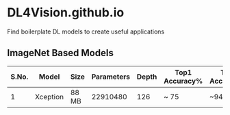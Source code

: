 # DL4Vision.github.io
Find boilerplate DL models to create useful applications
## ImageNet Based Models
S.No. | Model | Size | Parameters | Depth | Top1 Accuracy% | Top5 Accuracy%
------|-------|------|------------|-------|----------------|---------------
1 | Xception | 88 MB | 22910480 | 126| ~ 75|~94.5
